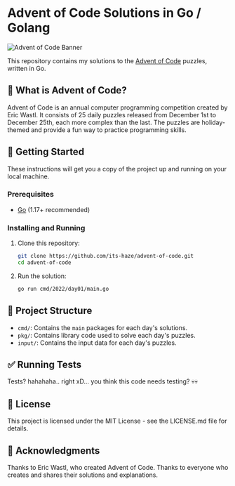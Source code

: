 # Advent of Code Solutions in Go / Golang

![Advent of Code Banner](https://camo.githubusercontent.com/45e775d95451f2bda211ee757d1a959671cf4c762feb1e7ccaca59925704e333/68747470733a2f2f626c6f67732e7361702e636f6d2f77702d636f6e74656e742f75706c6f6164732f323032302f31312f456b616f5151545845414d4134424e2e6a7067)

This repository contains my solutions to the [Advent of Code](https://adventofcode.com/) puzzles, written in Go.

## 🎄 What is Advent of Code?

Advent of Code is an annual computer programming competition created by Eric Wastl. It consists of 25 daily puzzles released from December 1st to December 25th, each more complex than the last. The puzzles are holiday-themed and provide a fun way to practice programming skills.

## 🚀 Getting Started

These instructions will get you a copy of the project up and running on your local machine.

### Prerequisites

- [Go](https://golang.org/doc/install) (1.17+ recommended)

### Installing and Running

1. Clone this repository:

   ```sh
   git clone https://github.com/its-haze/advent-of-code.git
   cd advent-of-code
   ```

2. Run the solution:

   ```sh
   go run cmd/2022/day01/main.go
   ```

## 📁 Project Structure

- `cmd/`: Contains the `main` packages for each day's solutions.
- `pkg/`: Contains library code used to solve each day's puzzles.
- `input/`: Contains the input data for each day's puzzles.

## ✅ Running Tests

Tests? hahahaha.. right xD... you think this code needs testing? 💀💀

## 📜 License

This project is licensed under the MIT License - see the LICENSE.md file for details.

## 🙏 Acknowledgments

Thanks to Eric Wastl, who created Advent of Code.
Thanks to everyone who creates and shares their solutions and explanations.
